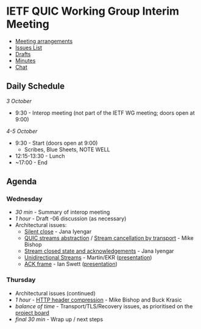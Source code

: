 # IETF QUIC Working Group Interim Meeting

* [Meeting arrangements](https://github.com/quicwg/wg-materials/blob/master/interim-17-10/arrangements.md)
* [Issues List](https://github.com/quicwg/base-drafts/issues)
* [Drafts](https://github.com/quicwg/base-drafts)
* [Minutes](http://etherpad.tools.ietf.org:9000/p/notes-interim-17-10-quic)
* [Chat](xmpp:quic@jabber.ietf.org?join)

## Daily Schedule

_3 October_

* 9:30 - Interop meeting (not part of the IETF WG meeting; doors open at 9:00)

_4-5 October_

* 9:30 - Start (doors open at 9:00)
  * Scribes, Blue Sheets, NOTE WELL
* 12:15-13:30 - Lunch
* ~17:00 - End

## Agenda

### Wednesday

* _30 min_ - Summary of interop meeting
* _1 hour_ - Draft -06 discussion (as necessary)
* Architectural issues:
  * [Silent close](https://github.com/quicwg/base-drafts/issues/61) - Jana Iyengar
  * [QUIC streams abstraction](https://github.com/quicwg/base-drafts/issues/783) / [Stream cancellation by transport](https://github.com/quicwg/base-drafts/issues/485) - Mike Bishop
  * [Stream closed state and acknowledgements](https://github.com/quicwg/base-drafts/issues/743) - Jana Iyengar
  * [Unidirectional Streams](https://github.com/quicwg/base-drafts/issues/175) - Martin/EKR ([presentation](https://github.com/quicwg/wg-materials/blob/master/interim-17-10/unidirectional.pdf))
  * [ACK frame](https://github.com/quicwg/base-drafts/issues/644) - Ian Swett ([presentation](https://github.com/quicwg/wg-materials/blob/master/interim-17-10/ack-recovery.pdf))

### Thursday

* Architectural issues (continued)
* _1 hour_ - [HTTP header compression](https://github.com/quicwg/wg-materials/blob/master/interim-17-10/header-compresion.pdf) - Mike Bishop and Buck Krasic
* _balance of time_ - Transport/TLS/Recovery issues, as prioritised on the [project board](https://github.com/quicwg/base-drafts/projects/2?)
* _final 30 min_ - Wrap up / next steps
